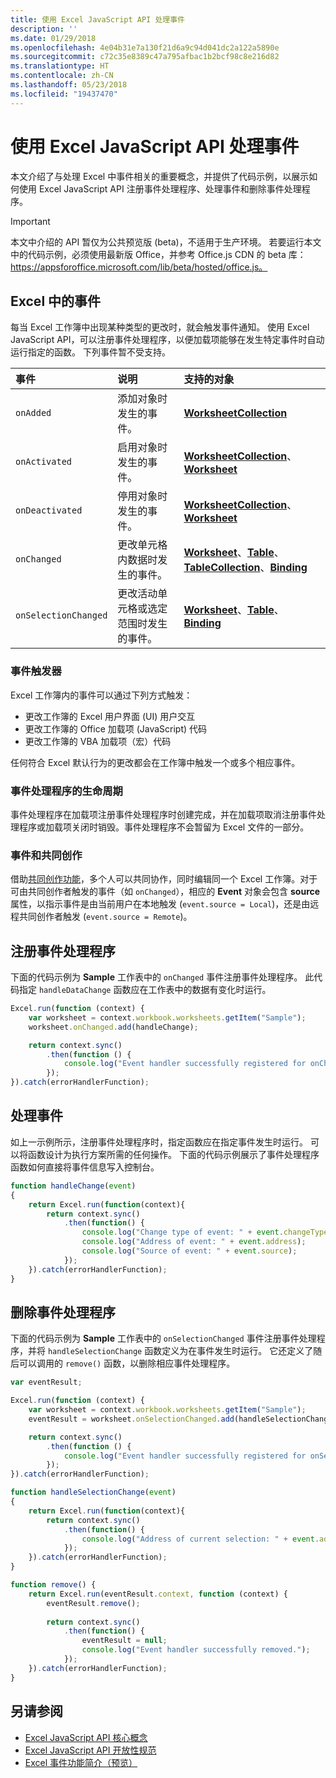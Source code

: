 ```yaml
---
title: 使用 Excel JavaScript API 处理事件
description: ''
ms.date: 01/29/2018
ms.openlocfilehash: 4e04b31e7a130f21d6a9c94d041dc2a122a5890e
ms.sourcegitcommit: c72c35e8389c47a795afbac1b2bcf98c8e216d82
ms.translationtype: HT
ms.contentlocale: zh-CN
ms.lasthandoff: 05/23/2018
ms.locfileid: "19437470"
---
```

# <a name="work-with-events-using-the-excel-javascript-api"></a>使用 Excel JavaScript API 处理事件 

本文介绍了与处理 Excel 中事件相关的重要概念，并提供了代码示例，以展示如何使用 Excel JavaScript API 注册事件处理程序、处理事件和删除事件处理程序。 

> [!IMPORTANT]
> 本文中介绍的 API 暂仅为公共预览版 (beta)，不适用于生产环境。 若要运行本文中的代码示例，必须使用最新版 Office，并参考 Office.js CDN 的 beta 库：https://appsforoffice.microsoft.com/lib/beta/hosted/office.js。

## <a name="events-in-excel"></a>Excel 中的事件

每当 Excel 工作簿中出现某种类型的更改时，就会触发事件通知。 使用 Excel JavaScript API，可以注册事件处理程序，以便加载项能够在发生特定事件时自动运行指定的函数。 下列事件暂不受支持。

| 事件 | 说明 | 支持的对象 |
|:---------------|:-------------|:-----------|
| `onAdded` | 添加对象时发生的事件。 | [**WorksheetCollection**](https://github.com/OfficeDev/office-js-docs/blob/master/reference/excel/worksheetaddedeventargs.md) |
| `onActivated` | 启用对象时发生的事件。 | [**WorksheetCollection**](https://github.com/OfficeDev/office-js-docs/blob/master/reference/excel/worksheetactivatedeventargs.md)、[**Worksheet**](https://github.com/OfficeDev/office-js-docs/blob/master/reference/excel/worksheetactivatedeventargs.md) |
| `onDeactivated` | 停用对象时发生的事件。 | [**WorksheetCollection**](https://github.com/OfficeDev/office-js-docs/blob/master/reference/excel/worksheetdeactivatedeventargs.md)、[**Worksheet**](https://github.com/OfficeDev/office-js-docs/blob/master/reference/excel/worksheetdeactivatedeventargs.md) |
| `onChanged` | 更改单元格内数据时发生的事件。 | [**Worksheet**](https://github.com/OfficeDev/office-js-docs/blob/master/reference/excel/worksheetchangedeventargs.md)、[**Table**](https://github.com/OfficeDev/office-js-docs/blob/master/reference/excel/tablechangedeventargs.md)、[**TableCollection**](https://github.com/OfficeDev/office-js-docs/blob/master/reference/excel/tablechangedeventargs.md)、[**Binding**](https://github.com/OfficeDev/office-js-docs/blob/master/reference/excel/bindingdatachangedeventargs.md) |
| `onSelectionChanged` | 更改活动单元格或选定范围时发生的事件。 | [**Worksheet**](https://github.com/OfficeDev/office-js-docs/blob/master/reference/excel/worksheetselectionchangedeventargs.md)、[**Table**](https://github.com/OfficeDev/office-js-docs/blob/master/reference/excel/tableselectionchangedeventargs.md)、[**Binding**](https://github.com/OfficeDev/office-js-docs/blob/master/reference/excel/bindingselectionchangedeventargs.md) |

### <a name="event-triggers"></a>事件触发器

Excel 工作簿内的事件可以通过下列方式触发：

- 更改工作簿的 Excel 用户界面 (UI) 用户交互
- 更改工作簿的 Office 加载项 (JavaScript) 代码
- 更改工作簿的 VBA 加载项（宏）代码

任何符合 Excel 默认行为的更改都会在工作簿中触发一个或多个相应事件。

### <a name="lifecycle-of-an-event-handler"></a>事件处理程序的生命周期

事件处理程序在加载项注册事件处理程序时创建完成，并在加载项取消注册事件处理程序或加载项关闭时销毁。事件处理程序不会暂留为 Excel 文件的一部分。

### <a name="events-and-coauthoring"></a>事件和共同创作

借助[共同创作功能](co-authoring-in-excel-add-ins.md)，多个人可以共同协作，同时编辑同一个 Excel 工作簿。对于可由共同创作者触发的事件（如 `onChanged`），相应的 **Event** 对象会包含 **source** 属性，以指示事件是由当前用户在本地触发 (`event.source = Local`)，还是由远程共同创作者触发 (`event.source = Remote`)。

## <a name="register-an-event-handler"></a>注册事件处理程序

下面的代码示例为 **Sample** 工作表中的 `onChanged` 事件注册事件处理程序。 此代码指定 `handleDataChange` 函数应在工作表中的数据有变化时运行。

```js
Excel.run(function (context) {
    var worksheet = context.workbook.worksheets.getItem("Sample");
    worksheet.onChanged.add(handleChange);

    return context.sync()
        .then(function () {
            console.log("Event handler successfully registered for onChanged event in the worksheet.");
        });
}).catch(errorHandlerFunction);
```

## <a name="handle-an-event"></a>处理事件

如上一示例所示，注册事件处理程序时，指定函数应在指定事件发生时运行。 可以将函数设计为执行方案所需的任何操作。 下面的代码示例展示了事件处理程序函数如何直接将事件信息写入控制台。 

```js
function handleChange(event)
{ 
    return Excel.run(function(context){
        return context.sync()
            .then(function() {
                console.log("Change type of event: " + event.changeType);
                console.log("Address of event: " + event.address);
                console.log("Source of event: " + event.source);
            });
    }).catch(errorHandlerFunction);
}
```

## <a name="remove-an-event-handler"></a>删除事件处理程序

下面的代码示例为 **Sample** 工作表中的 `onSelectionChanged` 事件注册事件处理程序，并将 `handleSelectionChange` 函数定义为在事件发生时运行。 它还定义了随后可以调用的 `remove()` 函数，以删除相应事件处理程序。

```js
var eventResult;

Excel.run(function (context) {
    var worksheet = context.workbook.worksheets.getItem("Sample");
    eventResult = worksheet.onSelectionChanged.add(handleSelectionChange);

    return context.sync()
        .then(function () {
            console.log("Event handler successfully registered for onSelectionChanged event in the worksheet.");
        });
}).catch(errorHandlerFunction);

function handleSelectionChange(event)
{ 
    return Excel.run(function(context){
        return context.sync()
            .then(function() {
                console.log("Address of current selection: " + event.address);
            });
    }).catch(errorHandlerFunction);
}

function remove() {
    return Excel.run(eventResult.context, function (context) {
        eventResult.remove();
        
        return context.sync()
            .then(function() {
                eventResult = null;
                console.log("Event handler successfully removed.");
            });
    }).catch(errorHandlerFunction);
}
```

## <a name="see-also"></a>另请参阅

- [Excel JavaScript API 核心概念](excel-add-ins-core-concepts.md)
- [Excel JavaScript API 开放性规范](https://github.com/OfficeDev/office-js-docs/tree/ExcelJs_OpenSpec)
- [Excel 事件功能简介（预览）](https://github.com/OfficeDev/office-js-docs/blob/ExcelJs_OpenSpec/Event_README.md)

